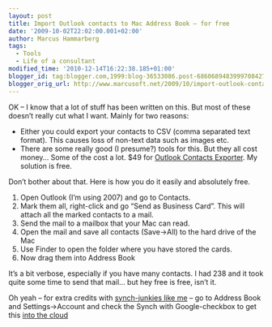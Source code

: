 ```yaml
---
layout: post
title: Import Outlook contacts to Mac Address Book – for free
date: '2009-10-02T22:02:00.001+02:00'
author: Marcus Hammarberg
tags:
  - Tools
  - Life of a consultant
modified_time: '2010-12-14T16:22:38.185+01:00'
blogger_id: tag:blogger.com,1999:blog-36533086.post-6860689483999708427
blogger_orig_url: http://www.marcusoft.net/2009/10/import-outlook-contacts-to-mac-address.html
---
```



OK – I know that a lot of stuff has been written on this. But most of
these doesn’t really cut what I want. Mainly for two reasons:

- Either you could export your contacts to CSV (comma separated text
    format). This causes loss of non-text data such as images etc.
- There are some really good (I presume?) tools for this. But they all
    cost money… Some of the cost a lot. $49 for
    <a href="http://www.contactsexporter.com/" target="_blank">Outlook
    Contacts Exporter</a>. My solution is free.

Don’t bother about that. Here is how you do it easily and absolutely
free.

1. Open Outlook (I’m using 2007) and go to Contacts.
2. Mark them all, right-click and go “Send as Business Card”. This will
    attach all the marked contacts to a mail.
3. Send the mail to a mailbox that your Mac can read.
4. Open the mail and save all contacts (Save-\>All) to the hard drive
    of the Mac
5. Use Finder to open the folder where you have stored the cards.
6. Now drag them into Address Book

It’s a bit verbose, especially if you have many contacts. I had 238 and
it took quite some time to send that mail… but hey free is free, isn’t
it.

Oh yeah – for extra credits with <a
href="http://www.marcusoft.net/2009/09/synchronization-for-consultants-how-i.html"
target="_blank">synch-junkies like me</a> – go to Address Book and
Settings-\>Account and check the Synch with Google-checkbox to get this
<a href="http://en.wikipedia.org/wiki/Cloud_computing"
target="_blank">into the cloud</a>
